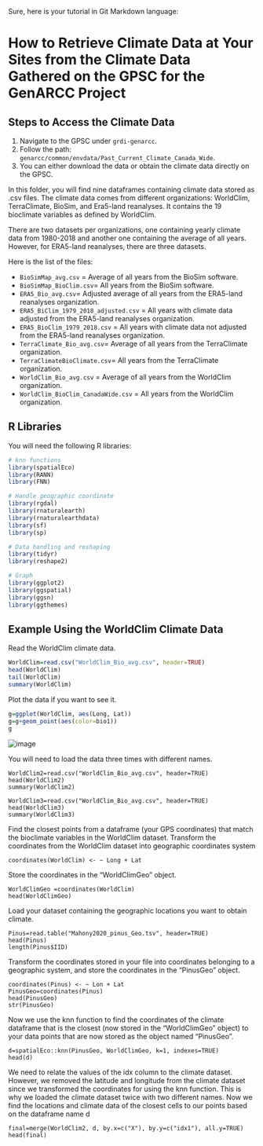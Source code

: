Sure, here is your tutorial in Git Markdown language:

# How to Retrieve Climate Data at Your Sites from the Climate Data Gathered on the GPSC for the GenARCC Project

## Steps to Access the Climate Data

1. Navigate to the GPSC under `grdi-genarcc`.
2. Follow the path: `genarcc/common/envdata/Past_Current_Climate_Canada_Wide`.
3. You can either download the data or obtain the climate data directly on the GPSC.

In this folder, you will find nine dataframes containing climate data stored as .csv files. The climate data comes from different organizations: WorldClim, TerraClimate, BioSim, and Era5-land reanalyses. It contains the 19 bioclimate variables as defined by WorldClim. 

There are two datasets per organizations, one containing yearly climate data from 1980-2018 and another one containing the average of all years. However, for ERA5-land reanalyses, there are three datasets. 

Here is the list of the files:

- `BioSimMap_avg.csv` = Average of all years from the BioSim software.
- `BioSimMap_BioClim.csv`= All years from the BioSim software.
- `ERA5_Bio_avg.csv`= Adjusted average of all years from the ERA5-land reanalyses organization.
- `ERA5_BiClim_1979_2018_adjusted.csv` = All years with climate data adjusted from the ERA5-land reanalyses organization.
- `ERA5_BioClim_1979_2018.csv` = All years with climate data not adjusted from the ERA5-land reanalyses organization.
- `TerraClimate_Bio_avg.csv`= Average of all years from the TerraClimate organization.
- `TerraClimateBioClimate.csv`= All years from the TerraClimate organization.
- `WorldClim_Bio_avg.csv` = Average of all years from the WorldClim organization.
- `WorldClim_BioClim_CanadaWide.csv` = All years from the WorldClim organization.

## R Libraries

You will need the following R libraries:

```R
# knn functions
library(spatialEco)
library(RANN)
library(FNN)

# Handle geographic coordinate
library(rgdal)
library(rnaturalearth)
library(rnaturalearthdata)
library(sf)
library(sp)

# Data handling and reshaping
library(tidyr)
library(reshape2)

# Graph
library(ggplot2)
library(ggspatial)
library(ggsn)
library(ggthemes)
```

## Example Using the WorldClim Climate Data

Read the WorldClim climate data.

```R
WorldClim=read.csv("WorldClim_Bio_avg.csv", header=TRUE)
head(WorldClim)
tail(WorldClim)
summary(WorldClim)
```
Plot the data if you want to see it.

```R
g=ggplot(WorldClim, aes(Long, Lat))
g=g+geom_point(aes(color=bio1))
g
```
![image](https://github.com/GRDI-GenARCC/tutorials-and-workshops/assets/33424749/4421fcf9-0f36-4102-b9cb-d652493065e7)

You will need to load the data three times with different names.
```
WorldClim2=read.csv("WorldClim_Bio_avg.csv", header=TRUE)
head(WorldClim2)
summary(WorldClim2)

WorldClim3=read.csv("WorldClim_Bio_avg.csv", header=TRUE)
head(WorldClim3)
summary(WorldClim3)
```
Find the closest points from a dataframe (your GPS coordinates) that match the bioclimate variables in the WorldClim dataset.
Transform the coordinates from the WorldClim dataset into geographic coordinates system
```
coordinates(WorldClim) <- ~ Long + Lat
```
Store the coordinates in the “WorldClimGeo” object.
```
WorldClimGeo =coordinates(WorldClim)
head(WorldClimGeo)
```
Load your dataset containing the geographic locations you want to obtain climate.

```
Pinus=read.table("Mahony2020_pinus_Geo.tsv", header=TRUE)
head(Pinus)
length(Pinus$IID)
```
Transform the coordinates stored in your file into coordinates belonging to a geographic system, and store the coordinates in the “PinusGeo” object.

```
coordinates(Pinus) <- ~ Lon + Lat
PinusGeo=coordinates(Pinus)
head(PinusGeo)
str(PinusGeo)
```
Now we use the knn function to find the coordinates of the climate dataframe that is the closest (now stored in the “WorldClimGeo” object) to your data points that are now stored as the object named “PinusGeo”.

```
d=spatialEco::knn(PinusGeo, WorldClimGeo, k=1, indexes=TRUE)
head(d)
```
We need to relate the values of the idx column to the climate dataset. However, we removed the latitude and longitude from the climate dataset since we transformed the coordinates for using the knn function. This is why we loaded the climate dataset twice with two different names.
Now we find the locations and climate data of the closest cells to our points based on the dataframe name d
```
final=merge(WorldClim2, d, by.x=c("X"), by.y=c("idx1"), all.y=TRUE)
head(final)
```

